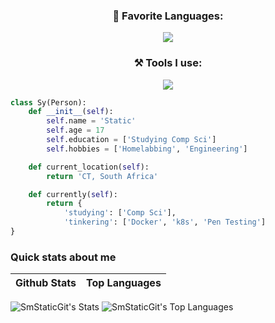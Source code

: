 <h3 align="center">📄 Favorite Languages:</h3>
<p align="center">
  <a href="https://skillicons.dev">
    <img src="https://skillicons.dev/icons?i=java,py,html" />
  </a>
</p>
</p>
<h3 align="center">⚒ Tools I use:</h3>
<p align="center">
  <a href="https://skillicons.dev">
    <img src="https://skillicons.dev/icons?i=aws,git,docker,cloudflare,idea" />
  </a>
</p>

```python
class Sy(Person):
    def __init__(self):
        self.name = 'Static'
        self.age = 17
        self.education = ['Studying Comp Sci']
        self.hobbies = ['Homelabbing', 'Engineering']

    def current_location(self):
        return 'CT, South Africa'

    def currently(self):
        return {
            'studying': ['Comp Sci'],
            'tinkering': ['Docker', 'k8s', 'Pen Testing']
}
```
### Quick stats about me
| Github Stats | Top Languages |
| --- | --- |
![SmStaticGit's Stats](https://github-readme-stats.vercel.app/api?username=SmStaticGit&theme=tokyonight&show_icons=true&hide_border=true&count_private=false) 
![SmStaticGit's Top Languages](https://github-readme-stats.vercel.app/api/top-langs/?username=SmStaticGit&theme=tokyonight&show_icons=true&hide_border=true&layout=compact)

